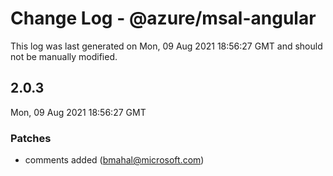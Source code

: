 # Change Log - @azure/msal-angular

This log was last generated on Mon, 09 Aug 2021 18:56:27 GMT and should not be manually modified.

<!-- Start content -->

## 2.0.3

Mon, 09 Aug 2021 18:56:27 GMT

### Patches

- comments added (bmahal@microsoft.com)
